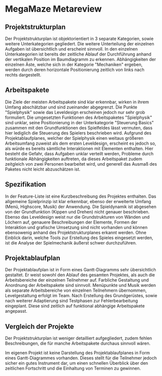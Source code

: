 # MegaMaze Metareview
## Projektstrukturplan
Der Projektstrukturplan ist objektorientiert in 3 separate Kategorien, sowie weitere Unterkategorien gegliedert. Die weitere Unterteilung der einzelnen Aufgaben ist übersichtlich und erscheint sinnvoll. In den einzelnen Unterkategorien ist bereits der zeitliche Ablauf der Durchführung anhand der vertikalen Position im Baumdiagramm zu erkennen. Abhängigkeiten der einzelnen Äste, welche sich in der Kategorie "Mechaniken" ergeben, werden durch deren horizontale Positionierung zeitlich von links nach rechts dargestellt.
## Arbeitspakete
Die Ziele der meisten Arbeitspakete sind klar erkennbar, wirken in ihrem Umfang abschätzbar und sind zueinander abgegrenzt. Die Punkte "Spielphysik" sowie das Leveldesign erscheinen jedoch nur sehr grob formuliert. Die umgesetzten Funktionen des Arbeitspaketes "Spielphysik" sind unklar, seine Positionierung in der Unterkategorie "Steuerung Basics" zusammen mit den Grundfunktionen des Spielfeldes lässt vermuten, dass hier lediglich die Steuerung des Spielers beschrieben wird. Aufgrund des Projektablaufplanes, welcher der Spielphysik einen weitaus größeren Arbeitsumfang zuweist als dem ersten Leveldesign, erscheint es jedoch so, als würde es bereits sämtliche Interaktionen mit Elementen enthalten. Hier besteht die Gefahr, dass Aufgaben unklar verteilt werden, Probleme durch funktionale Abhängigkeiten auftreten, da dieses Arbeitspaket zudem zeitgleich von zwei Personen bearbeitet wird, und generell das Ausmaß des Paketes nicht leicht abzuschätzen ist.
## Spezifikation
In der Feature-Liste ist eine Kurzbeschreibung des Projektes enthalten. Das allgemeine Spielprinzip ist klar erkennbar, ebenso der erweiterte Umfang (Menü, Highscore, Musik) der Anwendung. Die Spieldynamik ist abgesehen von der Grundfunktion (Kippen und Drehen) nicht genauer beschrieben. Ebenso das Leveldesign weist nur die Grundstrukturen von Wänden und Löchern auf, genauere Beschreibungen der Elemente, Formen der Interaktion und grafische Umsetzung sind nicht vorhanden und können ebensowenig anhand des Projektstrukturplanes erkannt werden. Ohne Einblick darin, welche Tools zur Erstellung des Spieles eingesetzt werden, ist die Analyse der Spielmechanik äußerst schwer durchzuführen.
## Projektablaufplan
Der Projektablaufplan ist in Form eines Gantt-Diagramms sehr übersichtlich gestaltet. Er weist sowohl den Ablauf des gesamten Projektes, als auch die Arbeitsbereiche der einzelnen Teilnehmer auf. Farbliche Gestaltung und Anordnung der Arbeitspakete sind sinnvoll. Menüpunkte und Musik werden als separate Arbeitsbereiche von einzelnen Teilnehmern übernommen, Levelgestaltung erfolgt im Team. Nach Erstellung des Grundgerüstes, sowie nach weiterer Adaptierung sind Testphasen zur Fehlerbearbeitung eingeplant. Diese sind zeitlich auf funktional abhängige Arbeitspakete angepasst.
## Vergleich der Projekte
Der Projektstrukturplan ist weniger detailliert aufgegliedert, zudem fehlen Beschreibungen, die für manche Arbeitspakete durchaus sinnvoll wären.

Im eigenen Projekt ist keine Darstellung des Projektablaufplanes in Form eines Gantt-Diagrammes vorhanden. Dieses stellt für die Teilnehmer jedoch sicher ein gutes Instrument dar, um einen schnellen Überblick über den zeitlichen Fortschritt und die Einhaltung von Terminen zu gewinnen.
